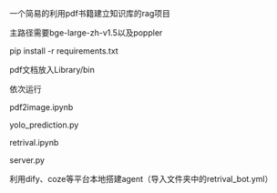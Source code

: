 一个简易的利用pdf书籍建立知识库的rag项目

主路径需要bge-large-zh-v1.5以及poppler

pip install -r requirements.txt

pdf文档放入Library/bin

依次运行

pdf2image.ipynb  

yolo_prediction.py

retrival.ipynb

server.py

利用dify、coze等平台本地搭建agent（导入文件夹中的retrival_bot.yml）





